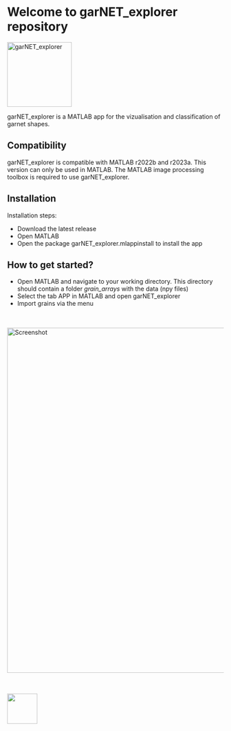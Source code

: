 # Welcome to garNET_explorer repository

<img width="150" alt="garNET_explorer" src="https://user-images.githubusercontent.com/54409312/235297098-7d1019f2-2ec9-453b-b751-6becf7764cb1.png">

garNET_explorer is a MATLAB app for the vizualisation and classification of garnet shapes. 

## Compatibility
garNET_explorer is compatible with MATLAB r2022b and r2023a. This version can only be used in MATLAB. The MATLAB image processing toolbox is required to use garNET_explorer. 

## Installation
Installation steps:
- Download the latest release
- Open MATLAB
- Open the package garNET_explorer.mlappinstall to install the app

## How to get started?
- Open MATLAB and navigate to your working directory. This directory should contain a folder _grain_arrays_ with the data (npy files)
- Select the tab APP in MATLAB and open garNET_explorer
- Import grains via the menu

<br><br>
<img width="800" alt="Screenshot" src="https://user-images.githubusercontent.com/54409312/235312691-86d8ab13-9834-4ef1-bea3-426a07d63090.png">

<br><br>
<a href="https://ec.europa.eu/info/research-and-innovation/funding/funding-opportunities/funding-programmes-and-open-calls/horizon-europe_en" target="_blank"><img src="https://user-images.githubusercontent.com/54409312/168419191-401f1d2c-014f-4640-9edc-cfa6f3832a40.png" height="70"/></a>

